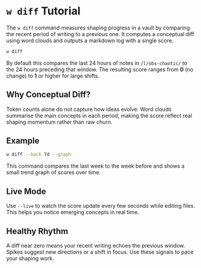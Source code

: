 # `w diff` Tutorial

The `w diff` command measures shaping progress in a vault by comparing the recent period of writing to a previous one. It computes a conceptual diff using word clouds and outputs a markdown log with a single score.

```bash
w diff
```

By default this compares the last 24 hours of notes in `/l/obs-chaotic/` to the 24 hours preceding that window. The resulting score ranges from **0** (no change) to **1** or higher for large shifts.

## Why Conceptual Diff?

Token counts alone do not capture how ideas evolve. Word clouds summarise the main concepts in each period, making the score reflect real shaping momentum rather than raw churn.

## Example

```bash
w diff --back 7d --graph
```

This command compares the last week to the week before and shows a small trend graph of scores over time.

## Live Mode

Use `--live` to watch the score update every few seconds while editing files. This helps you notice emerging concepts in real time.

## Healthy Rhythm

A diff near zero means your recent writing echoes the previous window. Spikes suggest new directions or a shift in focus. Use these signals to pace your shaping work.
